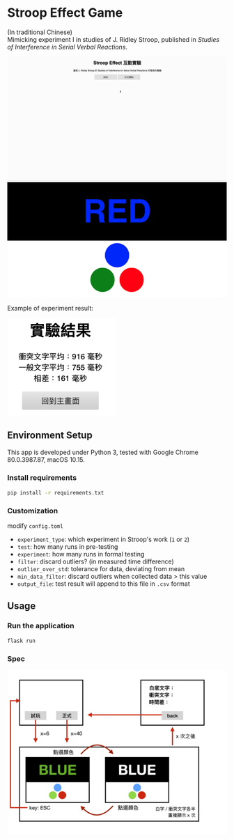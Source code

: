 # Stroop Effect Game

(In traditional Chinese)\
Mimicking experiment I in studies of J. Ridley Stroop, published in *Studies of Interference in Serial Verbal Reactions*. 

![](./image/preview.gif)
![](./image/preview.png)

Example of experiment result:

![](./image/example.png)


## Environment Setup

This app is developed under Python 3, tested with Google Chrome 80.0.3987.87, macOS 10.15.

### Install requirements

```bash
pip install -r requirements.txt
```

### Customization

modify `config.toml`

- `experiment_type`: which experiment in Stroop's work (`1` or `2`) 
- `test`: how many runs in pre-testing
- `experiment`: how many runs in formal testing
- `filter`: discard outliers? (in measured time difference)
- `outlier_over_std`: tolerance for data, deviating from mean
- `min_data_filter`: discard outliers when collected data > this value
- `output_file`:  test result will append to this file in `.csv` format


## Usage

### Run the application

```bash
flask run
```

### Spec
![](./image/stroop-effect-game-spec.jpg)
